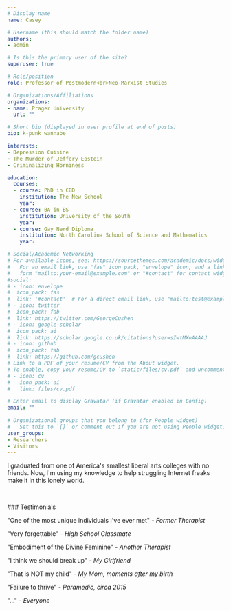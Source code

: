 ```yaml
---
# Display name
name: Casey

# Username (this should match the folder name)
authors:
- admin

# Is this the primary user of the site?
superuser: true

# Role/position
role: Professor of Postmodern<br>Neo-Marxist Studies

# Organizations/Affiliations
organizations:
- name: Prager University
  url: ""

# Short bio (displayed in user profile at end of posts)
bio: k-punk wannabe

interests:
- Depression Cuisine
- The Murder of Jeffery Epstein
- Criminalizing Horniness

education:
  courses:
  - course: PhD in CBD
    institution: The New School
    year: 
  - course: BA in BS
    institution: University of the South
    year: 
  - course: Gay Nerd Diploma
    institution: North Carolina School of Science and Mathematics
    year: 

# Social/Academic Networking
# For available icons, see: https://sourcethemes.com/academic/docs/widgets/#icons
#   For an email link, use "fas" icon pack, "envelope" icon, and a link in the
#   form "mailto:your-email@example.com" or "#contact" for contact widget.
#social:
# - icon: envelope
#  icon_pack: fas
#  link: '#contact'  # For a direct email link, use "mailto:test@example.org".
# - icon: twitter
#  icon_pack: fab
#  link: https://twitter.com/GeorgeCushen
# - icon: google-scholar
#  icon_pack: ai
#  link: https://scholar.google.co.uk/citations?user=sIwtMXoAAAAJ
# - icon: github
#  icon_pack: fab
#  link: https://github.com/gcushen
# Link to a PDF of your resume/CV from the About widget.
# To enable, copy your resume/CV to `static/files/cv.pdf` and uncomment the lines below.  
# - icon: cv
#   icon_pack: ai
#   link: files/cv.pdf

# Enter email to display Gravatar (if Gravatar enabled in Config)
email: ""
  
# Organizational groups that you belong to (for People widget)
#   Set this to `[]` or comment out if you are not using People widget.  
user_groups:
- Researchers
- Visitors
---
```


I graduated from one of America's smallest liberal arts colleges with no friends. Now, I'm using my knowledge to help struggling Internet freaks make it in this lonely world.

<p>&nbsp;</p>
### Testimonials


"One of the most unique individuals I've ever met" *- Former Therapist*

"Very forgettable" *- High School Classmate*

"Embodiment of the Divine Feminine" *- Another Therapist*

"I think we should break up" *- My Girlfriend*

"That is NOT my child" *- My Mom, moments after my birth*

"Failure to thrive" *- Paramedic, circa 2015*

"..." *- Everyone*
